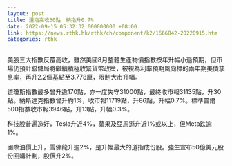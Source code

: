 ```yaml
---
layout: post
title: 道指高收30點　納指升0.7%
date: 2022-09-15 05:32:32.000000000 +08:00
link: https://news.rthk.hk/rthk/ch/component/k2/1666842-20220915.htm
categories: rthk
---
```


美股三大指數反覆高收，雖然美國8月整體生產物價指數按年升幅小過預期，但市場仍預計聯儲局將繼續積極收緊貨幣政策，被視為利率預期風向標的兩年期美債孳息率，再升2.2個基點至3.778厘，限制大市升幅。

道瓊斯指數最多曾升逾170點，亦一度失守31000點，最終收市報31135點，升30點。納斯達克指數曾升約1%，收市報11719點，升86點，升幅0.7%。標準普爾500指數收市報3946點，升13點，升幅0.3%。

科技股普遍造好，Tesla升近4%，蘋果及亞馬遜升近1%或以上，但Meta跌逾1%。

國際油價上升，雪佛龍升逾2%，是升幅最大的道指成份股。強生宣布50億美元股份回購計劃，股價升2%。
